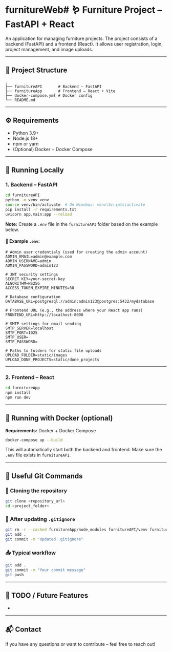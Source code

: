 # furnitureWeb# 🪱 Furniture Project – FastAPI + React

An application for managing furniture projects. The project consists of a backend (FastAPI) and a frontend (React). It allows user registration, login, project management, and image uploads.

---

## 📁 Project Structure

```
.
├── furnitureAPI       # Backend – FastAPI
├── furnitureApp       # Frontend – React + Vite
├── docker-compose.yml # Docker config
└── README.md
```

---

## ⚙️ Requirements

* Python 3.9+
* Node.js 18+
* npm or yarn
* (Optional) Docker + Docker Compose

---

## 🚀 Running Locally

### 1. Backend – FastAPI

```bash
cd furnitureAPI
python -m venv venv
source venv/bin/activate  # On Windows: venv\Scripts\activate
pip install -r requirements.txt
uvicorn app.main:app --reload
```

**Note:** Create a `.env` file in the `furnitureAPI` folder based on the example below.

#### 📄 Example `.env`:

```env
# Admin user credentials (used for creating the admin account)
ADMIN_EMAIL=admin@example.com
ADMIN_USERNAME=admin
ADMIN_PASSWORD=admin123

# JWT security settings
SECRET_KEY=your-secret-key
ALGORITHM=HS256
ACCESS_TOKEN_EXPIRE_MINUTES=30

# Database configuration
DATABASE_URL=postgresql://admin:admin123@postgres:5432/mydatabase

# Frontend URL (e.g., the address where your React app runs)
FRONTEND_URL=http://localhost:8000

# SMTP settings for email sending
SMTP_SERVER=localhost
SMTP_PORT=1025
SMTP_USER=
SMTP_PASSWORD=

# Paths to folders for static file uploads
UPLOAD_FOLDER=static/images
UPLOAD_DONE_PROJECTS=static/done_projects
```

---

### 2. Frontend – React

```bash
cd furnitureApp
npm install
npm run dev
```

---

## 🐳 Running with Docker (optional)

**Requirements:** Docker + Docker Compose

```bash
docker-compose up --build
```

This will automatically start both the backend and frontend. Make sure the `.env` file exists in `furnitureAPI`.

---

## 🔧 Useful Git Commands

### 📅 Cloning the repository

```bash
git clone <repository_url>
cd <project_folder>
```

### 🧹 After updating `.gitignore`

```bash
git rm -r --cached furnitureApp/node_modules furnitureAPI/venv furnitureAPI/app/static/images
git add .
git commit -m "Updated .gitignore"
```

### 📤 Typical workflow

```bash
git add .
git commit -m "Your commit message"
git push
```

---

## 🧪 TODO / Future Features

*

---

## 📬 Contact

If you have any questions or want to contribute – feel free to reach out!
